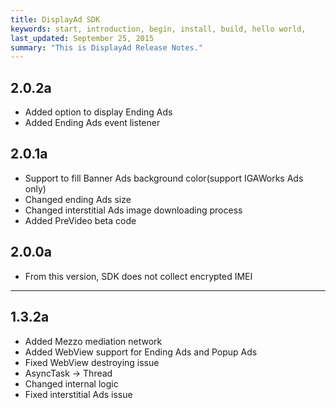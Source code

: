 ```yaml
---
title: DisplayAd SDK
keywords: start, introduction, begin, install, build, hello world,
last_updated: September 25, 2015
summary: "This is DisplayAd Release Notes."
---
```


## 2.0.2a
* Added option to display Ending Ads
* Added Ending Ads event listener


## 2.0.1a
* Support to fill Banner Ads background color(support IGAWorks Ads only)
* Changed ending Ads size
* Changed interstitial Ads image downloading process
* Added PreVideo beta code


## 2.0.0a
* From this version, SDK does not collect encrypted IMEI

---

## 1.3.2a
* Added Mezzo mediation network
* Added WebView support for Ending Ads and Popup Ads
* Fixed WebView destroying issue
* AsyncTask -> Thread
* Changed internal logic
* Fixed interstitial Ads issue
